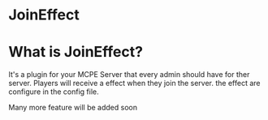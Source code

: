 # JoinEffect

# What is JoinEffect?

It's a plugin for your MCPE Server that every admin should have for ther server. Players will receive a effect when they join the server. the effect are configure in the config file.

Many more feature will be added soon
